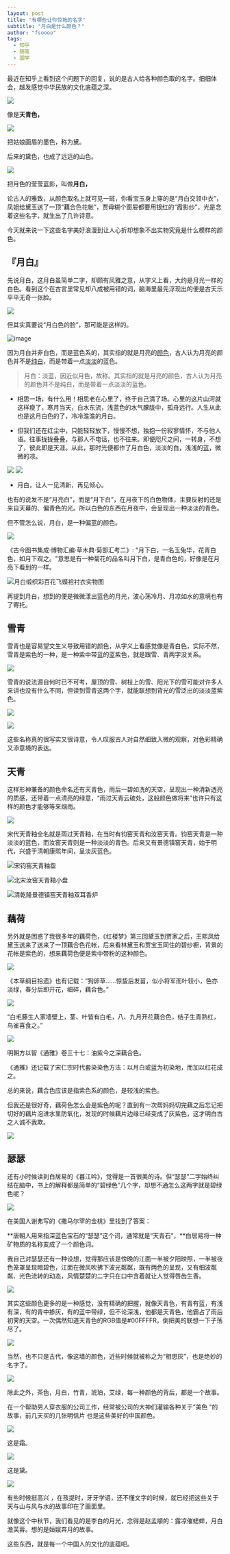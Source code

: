 ```yaml
---
layout: post
title: "有哪些让你惊艳的名字"
subtitle: "月白是什么颜色？"
author: "fsoooo"
tags:
  - 知乎
  - 随笔
  - 国学
---
```

最近在知乎上看到这个问题下的回复，说的是古人给各种颜色取的名字。细细体会，越发感觉中华民族的文化底蕴之深。

![](http://upload-images.jianshu.io/upload_images/6943526-3d04ae6fea31f4df.jpg?imageMogr2/auto-orient/strip%7CimageView2/2/w/1240)


像是**天青色，**



![](http://upload-images.jianshu.io/upload_images/6943526-4d24be961ed61f6d.jpg?imageMogr2/auto-orient/strip%7CimageView2/2/w/1240)


把姑娘画眉的墨色，称为黛。

后来的黛色，也成了远远的山色。



![](http://upload-images.jianshu.io/upload_images/6943526-5d35548af3edc7d2.jpg?imageMogr2/auto-orient/strip%7CimageView2/2/w/1240)


把月色的莹莹蓝影，叫做**月白，**


论古人的雅致，从颜色取名上就可见一斑，你看宝玉身上穿的是“月白交领中衣”，凤姐给黛玉送了一顶“藕合色花帐”，贾母糊个窗屉都要用银红的“霞影纱”，光是念着这些名字，就生出了几许诗意。

今天就来说一下这些名字美好浪漫到让人心折却想象不出实物究竟是什么模样的颜色。



## 『月白』

先说月白，这月白虽简单二字，却颇有风雅之意，从字义上看，大约是月光一样的白色。看到这个在古言里常见却八成被用错的词，脑海里最先浮现出的便是古天乐平平无奇一张脸。



![](http://upload-images.jianshu.io/upload_images/6943526-c2f2a5033790c9e1.jpg?imageMogr2/auto-orient/strip%7CimageView2/2/w/1240)




但其实真要说“月白色的脸”，那可能是这样的。



![image](http://upload-images.jianshu.io/upload_images/6943526-3bc2685a3640a610.jpg?imageMogr2/auto-orient/strip%7CimageView2/2/w/1240)






因为月白并非白色，而是蓝色系的，其实指的就是月亮的[颜色](https://link.zhihu.com/?target=https%3A//baike.baidu.com/item/%25E9%25A2%259C%25E8%2589%25B2)，古人认为月亮的颜色并不是[纯白](https://link.zhihu.com/?target=https%3A//baike.baidu.com/item/%25E7%25BA%25AF%25E7%2599%25BD)，而是带着一点[淡淡](https://link.zhihu.com/?target=https%3A//baike.baidu.com/item/%25E6%25B7%25A1%25E6%25B7%25A1)的蓝色。



> 月白：淡蓝，因近似月色，故称。其实指的就是月亮的颜色，古人认为月亮的颜色并不是纯白，而是带着一点淡淡的蓝色。



- 相思一场，有什么用！相思老在心里了，终于自己清了场。心里的这片山河就这样瘦了，寒月当天，白水东流，浅蓝色的水气朦胧中，孤舟远行。人生从此也是这月白色的了，冷冷澹澹的月白。



- 但我们还在红尘中，只能轻轻放下，慢慢不想，独抱一份寂寥情怀，不与他人语。往事拢拢叠叠，与那人不电话，也不往来。即便咫尺之间，一转身，不想了，彼此即是天涯。从此，那时光便都作了月白色，淡淡的白，浅浅的蓝，微微的凉。

![](http://upload-images.jianshu.io/upload_images/6943526-7864885eba14456c.jpg?imageMogr2/auto-orient/strip%7CimageView2/2/w/1240)
![](http://upload-images.jianshu.io/upload_images/6943526-b3b10427bc80ca59.jpg?imageMogr2/auto-orient/strip%7CimageView2/2/w/1240)

- 月白，让人一见清新，再见倾心。

也有的说发不是“月亮白”，而是“月下白”，在月夜下的白色物体，主要反射的还是来自天幕的、偏青色的光。所以白色的东西在月夜中，会呈现出一种淡淡的青色。

但不管怎么说，月白，是一种偏蓝的颜色。



![](http://upload-images.jianshu.io/upload_images/6943526-2f3dcc1e4e778b18.jpg?imageMogr2/auto-orient/strip%7CimageView2/2/w/1240)




《古今图书集成·博物汇编·草木典·菊部汇考二》: "月下白，一名玉兔华，花青白色，如月下观之。"意思是有一种菊花的品名叫月下白，是青白色的，好像是在月亮下看到的一样。



![月白缎织彩百花飞蝶袷衬衣实物图](http://upload-images.jianshu.io/upload_images/6943526-198158cced2ec60c.jpg?imageMogr2/auto-orient/strip%7CimageView2/2/w/1240)



再提到月白，想到的便是微微漾出蓝色的月光，波心荡冷月、月凉如水的意境也有了寄托。





## 雪青

雪青也是容易望文生义导致用错的颜色，从字义上看感觉像是青白色，实际不然，雪青是紫色的一种，是一种紫中带蓝的蓝紫色，就是跟雪、青两字没关系。



![](http://upload-images.jianshu.io/upload_images/6943526-784b791c982fe5ca.jpg?imageMogr2/auto-orient/strip%7CimageView2/2/w/1240)




雪青的说法源自何时已不可考，屋顶的雪、树枝上的雪、阳光下的雪可能对许多人来讲也没有什么不同，但读到雪青这两个字，就能联想到背光的雪泛出的淡淡蓝紫色。



![](http://upload-images.jianshu.io/upload_images/6943526-ca6ce4c604207065.jpg?imageMogr2/auto-orient/strip%7CimageView2/2/w/1240)

![](http://upload-images.jianshu.io/upload_images/6943526-1ea7d385195424bc.jpg?imageMogr2/auto-orient/strip%7CimageView2/2/w/1240)


这些名称真的很写实又很诗意，令人叹服古人对自然细致入微的观察，对色彩精确又添意境的表达。





## 天青

这样形神兼备的颜色命名还有天青色，雨后一碧如洗的天空，呈现出一种清新透亮的质感，还带着一点清亮的绿意，“雨过天青云破处，这般颜色做将来”也许只有这样的颜色才能够等来烟雨。



![](http://upload-images.jianshu.io/upload_images/6943526-7889f4ac4ba2b46a.jpg?imageMogr2/auto-orient/strip%7CimageView2/2/w/1240)




宋代天青釉全名就是雨过天青釉，在当时有钧窑天青和汝窑天青。钧窑天青是一种淡淡的蓝色，而汝窑天青则是一种淡淡的青色。后来又有景德镇窑天青，始于明代，兴盛于清朝康熙年间，呈淡灰蓝色。

![宋钧窑天青釉盌](http://upload-images.jianshu.io/upload_images/6943526-3b1debe830291861.jpg?imageMogr2/auto-orient/strip%7CimageView2/2/w/1240)

![北宋汝窑天青釉小盘](http://upload-images.jianshu.io/upload_images/6943526-db5bfd1b6c0953b9.jpg?imageMogr2/auto-orient/strip%7CimageView2/2/w/1240)

![清乾隆景德镇窑天青釉双耳香炉](http://upload-images.jianshu.io/upload_images/6943526-05f0a4efabc89c91.jpg?imageMogr2/auto-orient/strip%7CimageView2/2/w/1240)

## 藕荷

另外就是困惑了我很多年的藕荷色，《红楼梦》第三回黛玉到贾家之后，王熙凤给黛玉送来了送来了一顶藕合色花帐，后来看林黛玉和贾宝玉同住的碧纱橱，背景的花帐是紫色的，想来藕荷色便是紫中带粉的这种颜色。



![](http://upload-images.jianshu.io/upload_images/6943526-6168fc05aeda8202.jpg?imageMogr2/auto-orient/strip%7CimageView2/2/w/1240)




《本草纲目拾遗》也有记载：“狗卵草……惊蛰后发苗，似小将军而叶较小，色亦淡绿，春分后即开花，细碎，藕合色。”



![](http://upload-images.jianshu.io/upload_images/6943526-479da9d2e6b4c7d9.jpg?imageMogr2/auto-orient/strip%7CimageView2/2/w/1240)




“白毛藤生人家墙壁上，茎、叶皆有白毛，八、九月开花藕合色，结子生青熟红，鸟雀喜食之。”



![](http://upload-images.jianshu.io/upload_images/6943526-33885012f6ec0c4e.jpg?imageMogr2/auto-orient/strip%7CimageView2/2/w/1240)




明朝方以智《通雅》卷三十七：油紫今之深藕合色。

《通雅》还记载了宋仁宗时代套染染色方法：以月白或蓝为初染地，而加以红花成之。

总的来说，藕合色应该是指紫色系的颜色，是较浅的紫色。

但我还是很好奇，藕荷色怎么会是紫色的呢？直到有一次帮妈妈切完藕之后忘记把切好的藕片泡进水里防氧化，发现的时候藕片边缘已经变成了灰紫色，这才明白古之人诚不我欺。



![](http://upload-images.jianshu.io/upload_images/6943526-0c35ba2b5bfc18b5.jpg?imageMogr2/auto-orient/strip%7CimageView2/2/w/1240)




## 瑟瑟

还有小时候读到白居易的《暮江吟》，觉得是一首很美的诗。但“瑟瑟”二字始终纠结在脑中，书上的解释都是简单的“碧绿色”几个字，却想不通怎么这两字就是碧绿色呢？



![](http://upload-images.jianshu.io/upload_images/6943526-fc631f9aa7931699.jpg?imageMogr2/auto-orient/strip%7CimageView2/2/w/1240)




在美国人谢弗写的《撒马尔罕的金桃》里找到了答案：

**唐朝人用来指深蓝色宝石的“瑟瑟”这个词，通常就是“天青石”，**白居易将一种矿物质的名称变成了一个颜色词。

我自己对瑟瑟还有一种设想，觉得那应该是傍晚的江面一半被夕阳映照，一半被夜色笼罩呈现暗碧色，江面在微风吹拂下波光粼粼，既有两色的呈现，又有细波粼粼、光色流转的动态，风情楚楚的二字只在口中含着就让人觉得唇齿生香。



![](http://upload-images.jianshu.io/upload_images/6943526-f9fa78113aad9901.jpg?imageMogr2/auto-orient/strip%7CimageView2/2/w/1240)






其实这些颜色更多的是一种感觉，没有精确的把握，就像天青色，有青有蓝，有浅有深，有的青中掺灰，有的蓝中带绿，但不论深浅，他都是天青色，他霸占了雨后初霁的天空。一次偶然知道天青色的RGB值是#00FFFFR，倒把美的联想一下子荡尽了。



![](http://upload-images.jianshu.io/upload_images/6943526-c1e6881d520b9827.jpg?imageMogr2/auto-orient/strip%7CimageView2/2/w/1240)




当然，也不只是古代，像这墙的颜色，近些时候就被称之为“相思灰”，也是绝妙的名字了。



![](http://upload-images.jianshu.io/upload_images/6943526-81ce7bd52ef459c1.jpg?imageMogr2/auto-orient/strip%7CimageView2/2/w/1240)

除此之外，茶色，月白，竹青，琥珀，艾绿，每一种颜色的背后，都是一个故事。



在一个帮助男人穿衣服的公司工作，经常被公司的大神们灌输各种关于”美色 “的故事，前几天买的几张明信片 也是这些美好的中国颜色。

![](http://upload-images.jianshu.io/upload_images/6943526-d2173f79e2b7a7ce.jpg?imageMogr2/auto-orient/strip%7CimageView2/2/w/1240)


这是霜。

![](http://upload-images.jianshu.io/upload_images/6943526-67753ecd0242d584.jpg?imageMogr2/auto-orient/strip%7CimageView2/2/w/1240)


这是黛。



![](http://upload-images.jianshu.io/upload_images/6943526-28cf7ebb631bd9e1.jpg?imageMogr2/auto-orient/strip%7CimageView2/2/w/1240)


有些时候挺高兴 ，在孩提时，牙牙学语，还不懂文字的时候，就已经把这些关于天与山与风与水的故事印在了画面里。

就像这个中秋节，我们看见的是李白的月光，念得是赵孟頫的：露凉催蟋蟀，月白澹芙蓉。想的是姮娥奔月的故事。

这些东西，就是每一个中国人的文化的底蕴吧。

